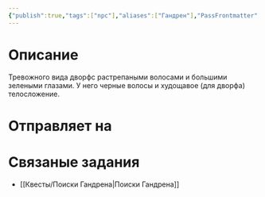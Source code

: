 ```yaml
---
{"publish":true,"tags":["npc"],"aliases":["Гандрен"],"PassFrontmatter":true,"created":"2025-04-02T18:00:38.429+03:00","updated":"2025-04-02T18:00:38.429+03:00"}
---
```


# Описание
Тревожного вида дворфс растрепаными волосами и большими зелеными глазами. У него черные волосы и худощавое (для дворфа) телосложение.

# Отправляет на


# Связаные задания

- [[Квесты/Поиски Гандрена\|Поиски Гандрена]]

